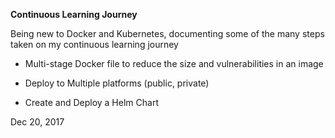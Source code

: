 **Continuous Learning Journey**

Being new to Docker and Kubernetes, documenting some of the many steps taken on my continuous learning journey

* Multi-stage Docker file to reduce the size and vulnerabilities in an image

* Deploy to Multiple platforms (public, private)

* Create and Deploy a Helm Chart

Dec 20, 2017



